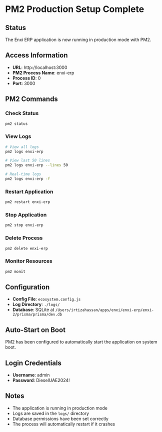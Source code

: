 # PM2 Production Setup Complete

## Status
The Enxi ERP application is now running in production mode with PM2.

## Access Information
- **URL**: http://localhost:3000
- **PM2 Process Name**: enxi-erp
- **Process ID**: 0
- **Port**: 3000

## PM2 Commands

### Check Status
```bash
pm2 status
```

### View Logs
```bash
# View all logs
pm2 logs enxi-erp

# View last 50 lines
pm2 logs enxi-erp --lines 50

# Real-time logs
pm2 logs enxi-erp -f
```

### Restart Application
```bash
pm2 restart enxi-erp
```

### Stop Application
```bash
pm2 stop enxi-erp
```

### Delete Process
```bash
pm2 delete enxi-erp
```

### Monitor Resources
```bash
pm2 monit
```

## Configuration
- **Config File**: `ecosystem.config.js`
- **Log Directory**: `./logs/`
- **Database**: SQLite at `/Users/irtizahassan/apps/enxi/enxi-erp/enxi-2/prisma/prisma/dev.db`

## Auto-Start on Boot
PM2 has been configured to automatically start the application on system boot.

## Login Credentials
- **Username**: admin
- **Password**: DieselUAE2024!

## Notes
- The application is running in production mode
- Logs are saved in the `logs/` directory
- Database permissions have been set correctly
- The process will automatically restart if it crashes
